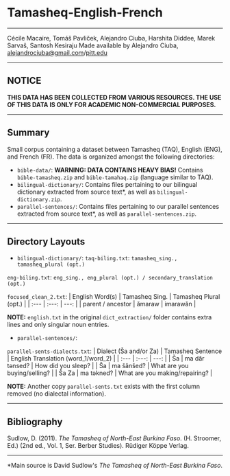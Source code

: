 # Tamasheq-English-French
***
Cécile Macaire, Tomáš Pavliček, Alejandro Ciuba, Harshita Diddee, Marek Sarvaš, Santosh Kesiraju
Made available by Alejandro Ciuba, [alejandrociuba@gmail.com](alejandrociuba@gmail.com)/[pitt.edu](alc307@pitt.edu)
***
## NOTICE
**THIS DATA HAS BEEN COLLECTED FROM VARIOUS RESOURCES. THE USE OF THIS DATA IS ONLY FOR ACADEMIC NON-COMMERCIAL PURPOSES.**
***
## Summary
Small corpus containing a dataset between Tamasheq (TAQ), English (ENG), and French (FR). The data is organized amongst the following directories:
- `bible-data/`: **WARNING: DATA CONTAINS HEAVY BIAS!** Contains `bible-tamasheq.zip` and `bible-tamahaq.zip` (language similar to TAQ).
- `bilingual-dictionary/`: Contains files pertaining to our bilingual dictionary extracted from source text\*, as well as `bilingual-dictionary.zip`.
- `parallel-sentences/`: Contains files pertaining to our parallel sentences extracted from source text\*, as well as `parallel-sentences.zip`.
***
## Directory Layouts
- `bilingual-dictionary/`:
`taq-biling.txt`:
`tamasheq_sing., tamasheq_plural (opt.)`

`eng-biling.txt`:
`eng_sing., eng_plural (opt.) / secondary_translation (opt.)`

`focused_clean_2.txt`:
| English Word(s) | Tamasheq Sing. | Tamasheq Plural (opt.) |
| :--- | :---: | ---: |
| parent / ancestor | ămaraw | imarawăn |

**NOTE:** `english.txt` in the original `dict_extraction/` folder contains extra lines and only singular noun entries.

- `parallel-sentences/`:

`parallel-sents-dialects.txt`:
| Dialect (Ša and/or Za) | Tamasheq Sentence | English Translation (word\_1/word\_2) |
| :--- | :---: | ---: |
| Ša | ma dăr tǝnsed? | How did you sleep? |
| Ša | ma šănšed? | What are you buying/selling? |
| Ša Za | ma tǝkned? | What are you making/repairing? |

**NOTE:** Another copy `parallel-sents.txt` exists with the first column removed (no dialectal information).
***
## Bibliography
Sudlow, D. (2011). _The Tamasheq of North-East Burkina Faso_. (H. Stroomer, Ed.) (2nd ed., Vol. 1, Ser. Berber Studies). Rüdiger Köppe Verlag.
***
\*Main source is David Sudlow's _The Tamasheq of North-East Burkina Faso_.